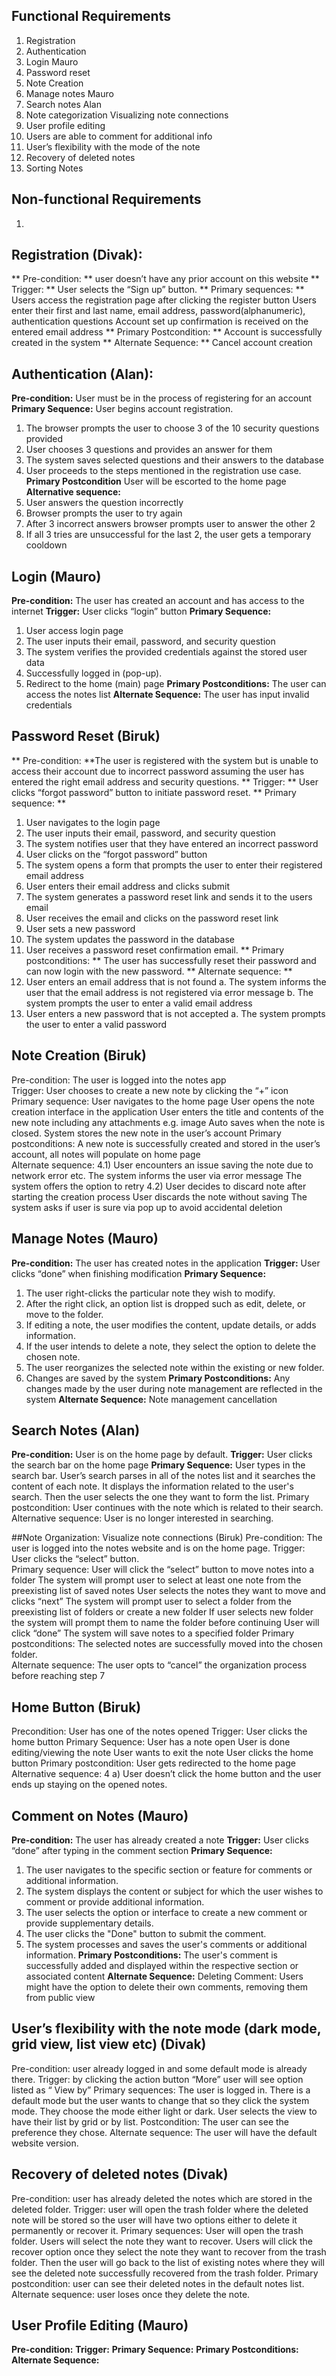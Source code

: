 ## Functional Requirements
1. Registration
2. Authentication
3. Login Mauro
4. Password reset
5. Note Creation
6. Manage notes Mauro
7. Search notes Alan
8. Note categorization Visualizing note connections
9. User profile editing
10. Users are able to comment for additional info
11. User’s flexibility with the mode of the note
12. Recovery of deleted notes
13. Sorting Notes


## Non-functional Requirements
1. 


## Registration (Divak):
** Pre-condition: ** user doesn’t have any prior account on this website
** Trigger: ** User selects the “Sign up” button.
** Primary sequences:  **
Users access the registration page after clicking the register button
Users enter their first and last name, email address, password(alphanumeric), authentication questions
Account set up confirmation is received on the entered email address
** Primary Postcondition: ** Account is successfully created in the system
** Alternate Sequence: ** 
Cancel account creation

## Authentication (Alan):
**Pre-condition:** User must be in the process of registering for an account
**Primary Sequence:** 
User begins account registration.
  1. The browser prompts the user to choose 3 of the 10 security questions provided 
  2. User chooses 3 questions and provides an answer for them
  3. The system saves selected questions and their answers to the database 
  4. User proceeds to the steps mentioned in the registration use case.
**Primary Postcondition** User will be escorted to the home page
**Alternative sequence:**
  1. User answers the question incorrectly 
  2. Browser prompts the user to try again 
  3. After 3 incorrect answers browser prompts user to answer the other 2
  4. If all 3 tries are unsuccessful for the last 2, the user gets a temporary cooldown


 




## Login (Mauro)
  **Pre-condition:** The user has created an account and has access to the internet
  **Trigger:** User clicks “login” button
  **Primary Sequence:** 
  1. User access login page
  2. The user inputs their email, password, and security question
  3. The system verifies the provided credentials against the stored user data
  4. Successfully logged in (pop-up).  
  5. Redirect to the home (main) page
  **Primary Postconditions:** The user can access the notes list
  **Alternate Sequence:** The user has input invalid credentials

## Password Reset (Biruk)
** Pre-condition: **The user is registered with the system but is unable to access their account due to incorrect password assuming the user has entered the right email address and security questions.
** Trigger: ** User clicks “forgot password” button to initiate password reset. 
** Primary sequence: ** 
1. User navigates to the login page
2. The user inputs their email, password, and security question
3. The system notifies user that they have entered an incorrect password 
4. User clicks on the “forgot password” button
5. The system opens a form that prompts the user to enter their registered email address
6. User enters their email address and clicks submit 
7. The system generates a password reset link and sends it to the users email 
8. User receives the email and clicks on the password reset link
9. User sets a new password 
10. The system updates the password in the database 
11. User receives a password reset confirmation email.
** Primary postconditions: ** The user has successfully reset their password and can now login with the new password. 
** Alternate sequence: **
4. User enters an email address that is not found 
  a. The system informs the user that the email address is not registered via error message 
  b. The system prompts the user to enter a valid email address
7. User enters a new password that is not accepted 
  a. The system prompts the user to enter a valid password

## Note Creation (Biruk)
Pre-condition: The user is logged into the notes app  
Trigger: User chooses to create a new note by clicking the “+” icon  
Primary sequence: 
User navigates to the home page 
User opens the note creation interface in the application 
User enters the title and contents of the new note including any attachments e.g. image 
Auto saves when the note is closed. 
System stores the new note in the user’s account 
Primary postconditions: A new note is successfully created and stored in the user’s account, all notes will populate on home page  
Alternate sequence: 
4.1) User encounters an issue saving the note due to network error etc.
The system informs the user via error message 
The system offers the option to retry
4.2) User decides to discard note after starting the creation process 
User discards the note without saving 
The system asks if user is sure via pop up to avoid accidental deletion 


## Manage Notes (Mauro)
  **Pre-condition:** The user has created notes in the application
  **Trigger:** User clicks “done” when finishing modification
  **Primary Sequence:** 
  1. The user right-clicks the particular note they wish to modify.
  2. After the right click, an option list is dropped such as edit, delete, or move to the folder.
  3. If editing a note, the user modifies the content, update details, or adds information.
  4. If the user intends to delete a note, they select the option to delete the chosen note.
  5. The user reorganizes the selected note within the existing or new folder.
  6. Changes are saved by the system
  **Primary Postconditions:** Any changes made by the user during note management are reflected in the system
  **Alternate Sequence:** Note management cancellation

## Search Notes (Alan)
 **Pre-condition:** User is on the home page by default.
 **Trigger:** User clicks the search bar on the home page
 **Primary Sequence:** 
 User types in the search bar.
 User’s search parses in all of the notes list and it searches the content of each note. 
 It displays the information related to the user's search.
 Then the user selects the one they want to form the list.
 Primary postcondition: 
User continues with the note which is related to their search.
Alternative sequence: 
User is no longer interested in searching.

##Note Organization: Visualize note connections (Biruk)
Pre-condition: The user is logged into the notes website and is on the home page.
Trigger: User clicks the “select” button.   
Primary sequence: 
User will click the “select” button to move notes into a folder 
The system will prompt user to select at least one note from the preexisting list of saved notes 
User selects the notes they want to move and clicks “next”
The system will prompt user to select a folder from the preexisting list of folders or create a new folder 
If user selects new folder the system will prompt them to name the folder before continuing 
User will click “done” 
The system will save notes to a specified folder
Primary postconditions: The selected notes are successfully moved into the chosen folder.   
Alternate sequence: The user opts to “cancel” the organization process before reaching step 7

## Home Button (Biruk)
Precondition: User has one of the notes opened 
Trigger: User clicks the home button
Primary Sequence: 
User has a note open 
User is done editing/viewing the note
User wants to exit the note
User clicks the home button
Primary postcondition: User gets redirected to the home page 
Alternative sequence: 
4 a) User doesn’t click the home button and the user ends up staying on the opened notes. 

## Comment on Notes (Mauro)
**Pre-condition:** The user has already created a note
**Trigger:** User clicks “done” after typing in the comment section
**Primary Sequence:** 
  1. The user navigates to the specific section or feature for comments or additional information.
  2. The system displays the content or subject for which the user wishes to comment or provide additional information.
  3. The user selects the option or interface to create a new comment or provide supplementary details.
  4. The user clicks the "Done" button to submit the comment.
  5. The system processes and saves the user's comments or additional information.
**Primary Postconditions:** The user's comment is successfully added and displayed within the respective section or associated content
**Alternate Sequence:** Deleting Comment: Users might have the option to delete their own comments, removing them from public view

## User’s flexibility with the note mode (dark mode, grid view, list view etc) (Divak)
Pre-condition: user already logged in and some default mode is already there. 
Trigger: by clicking the action button “More” user will see option listed as “ View by” 
Primary sequences: 
The user is logged in.
There is a default mode but the user wants to change that so they click the system mode. 
They choose the mode either light or dark. 
User selects the view to have their list by grid or by list.
Postcondition: The user can see the preference they chose.
Alternate sequence: The user will have the default website version.

## Recovery of deleted notes (Divak)
Pre-condition: user has already deleted the notes which are stored in the deleted folder.
Trigger: user will open the trash folder where the deleted note will be stored so the user will have two options either to delete it permanently or recover it. 
Primary sequences:
User will open the trash folder.
Users will select the note they want to recover. 
Users will click the recover option once they select the note they want to recover from the trash folder. 
Then the user will go back to the list of existing notes where they will see the deleted note successfully recovered from the trash folder. 
Primary postcondition: user can see their deleted notes in the default notes list.
Alternate sequence: user loses once they delete the note.


## User Profile Editing (Mauro)
  **Pre-condition:** 
  **Trigger:**
  **Primary Sequence:**
  **Primary Postconditions:**
  **Alternate Sequence:**
